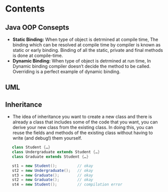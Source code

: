 # Contents


## Java OOP Consepts
- **Static Binding:** When type of object is detrmined at compile time, The binding which can be resolved at compile time by compiler is known as static or early binding. Binding of all the static, private and final methods is done at compile-time.
- **Dynamic Binding:** When type of object is detrmined at run time, In Dynamic binding compiler doesn’t decide the method to be called. Overriding is a perfect example of dynamic binding.

## UML
## Inheritance
- The idea of inheritance you want to create a new class and there is already a class that includes some of the code that you want, you can derive your new class from the existing class. In doing this, you can reuse the fields and methods of the existing class without having to write (and debug!) them yourself.


```java
   class Student {…}
   class Undergraduate extends Student {…}
   class Graduate extends Student {…}

   st1 = new Student();         // okay
   st2 = new Undergraduate();   // okay
   st3 = new Graduate();        // okay
   st2 = new Graduate();        // okay
   st4 = new Student();         // compilation error

````
